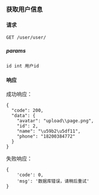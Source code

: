 
### 获取用户信息

#### 请求

    GET /user/user/

##### params
    id int 用户id

#### 响应

成功响应：

    {
      "code": 200,
      "data": {
        "avatar": "upload\\page.png",
        "id": 2,
        "name": "\u59b2\u5df11",
        "phone": "18200384772"
      }
    }

失败响应：

    {
        'code': 0,
        'msg': '数据库错误，请稍后重试'
    }
